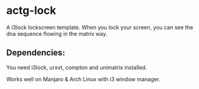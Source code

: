 # actg-lock
A i3lock lockscreen template. When you lock your screen, you can see the dna sequence flowing in the matrix way.

## Dependencies:
You need i3lock, urxvt, compton and unimatrix installed.

Works well on Manjaro & Arch Linux with i3 window manager.
